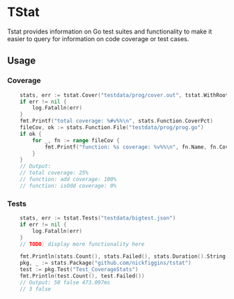 # TStat

Tstat provides information on Go test suites and functionality to make it easier to
query for information on code coverage or test cases.

## Usage

### Coverage
```go
	stats, err := tstat.Cover("testdata/prog/cover.out", tstat.WithRootModule("github.com/nickfiggins/tstat"))
	if err != nil {
		log.Fatalln(err)
	}
	fmt.Printf("total coverage: %#v%%\n", stats.Function.CoverPct)
	fileCov, ok := stats.Function.File("testdata/prog/prog.go")
	if ok {
		for _, fn := range fileCov {
			fmt.Printf("function: %s coverage: %v%%\n", fn.Name, fn.CoverPct)
		}
	}
	// Output:
	// total coverage: 25%
	// function: add coverage: 100%
	// function: isOdd coverage: 0%
```

### Tests

```go
	stats, err := tstat.Tests("testdata/bigtest.json")
	if err != nil {
		log.Fatalln(err)
	}
	// TODO: display more functionality here

	fmt.Println(stats.Count(), stats.Failed(), stats.Duration().String())
	pkg, _ := stats.Package("github.com/nickfiggins/tstat")
	test := pkg.Test("Test_CoverageStats")
	fmt.Println(test.Count(), test.Failed())
	// Output: 50 false 473.097ms
	// 3 false
```
